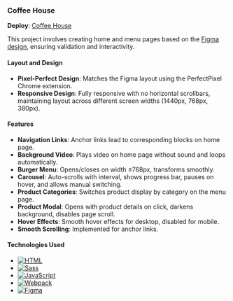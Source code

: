 ### Coffee House

**Deploy**: [Coffee House](https://liudmilarodzina.github.io/rollingscopes-2023q4-stage1-2/coffee-house/)

This project involves creating home and menu pages based on the [Figma design](https://www.figma.com/design/SAoBmuOqTfguehdT4IFRxQ/Coffee-House?node-id=0-1&node-type=canvas&t=ElWVRo4wa2GRooXb-0), ensuring validation and interactivity.

#### Layout and Design

- **Pixel-Perfect Design**: Matches the Figma layout using the PerfectPixel Chrome extension.
- **Responsive Design**: Fully responsive with no horizontal scrollbars, maintaining layout across different screen widths (1440px, 768px, 380px).

#### Features

- **Navigation Links**: Anchor links lead to corresponding blocks on home page.
- **Background Video**: Plays video on home page without sound and loops automatically.
- **Burger Menu**: Opens/closes on width ≤768px, transforms smoothly.
- **Carousel**: Auto-scrolls with interval, shows progress bar, pauses on hover, and allows manual switching.
- **Product Categories**: Switches product display by category on the menu page.
- **Product Modal**: Opens with product details on click, darkens background, disables page scroll.
- **Hover Effects**: Smooth hover effects for desktop, disabled for mobile.
- **Smooth Scrolling**: Implemented for anchor links.

#### Technologies Used

- [![HTML](https://img.shields.io/badge/HTML5-E34F26?style=plastic&logo=html5&logoColor=white)](https://developer.mozilla.org/en-US/docs/Web/Guide/HTML/HTML5)
- [![Sass](https://img.shields.io/badge/Sass-CC6699?style=plastic&logo=sass&logoColor=white)](https://sass-lang.com/)
- [![JavaScript](https://img.shields.io/badge/JavaScript-F7DF1E?style=plastic&logo=javascript&logoColor=white)](https://developer.mozilla.org/en-US/docs/Web/JavaScript)
- [![Webpack](https://img.shields.io/badge/Webpack-8DD6F9?style=plastic&logo=webpack&logoColor=white)](https://webpack.js.org/)
- [![Figma](https://img.shields.io/badge/Figma-F24E1E?style=plastic&logo=figma&logoColor=white)](https://figma.com/)
